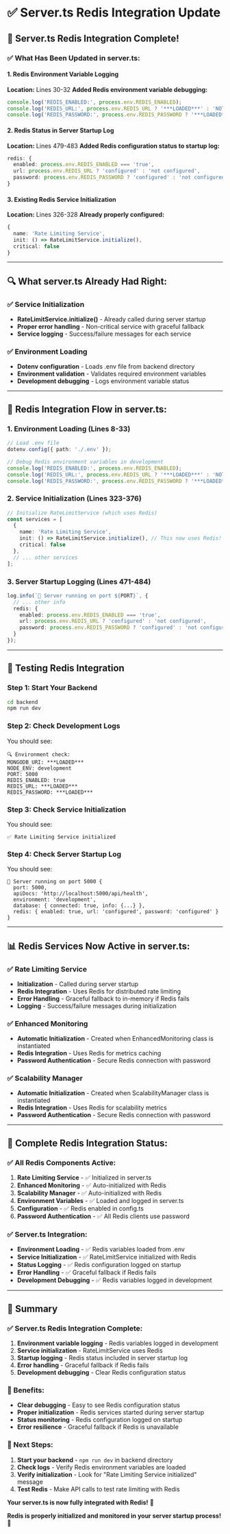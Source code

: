 # ✅ Server.ts Redis Integration Update

## 🎉 **Server.ts Redis Integration Complete!**

### **✅ What Has Been Updated in server.ts:**

#### **1. Redis Environment Variable Logging**
**Location:** Lines 30-32
**Added Redis environment variable debugging:**
```typescript
console.log('REDIS_ENABLED:', process.env.REDIS_ENABLED);
console.log('REDIS_URL:', process.env.REDIS_URL ? '***LOADED***' : 'NOT LOADED');
console.log('REDIS_PASSWORD:', process.env.REDIS_PASSWORD ? '***LOADED***' : 'NOT LOADED');
```

#### **2. Redis Status in Server Startup Log**
**Location:** Lines 479-483
**Added Redis configuration status to startup log:**
```typescript
redis: {
  enabled: process.env.REDIS_ENABLED === 'true',
  url: process.env.REDIS_URL ? 'configured' : 'not configured',
  password: process.env.REDIS_PASSWORD ? 'configured' : 'not configured'
}
```

#### **3. Existing Redis Service Initialization**
**Location:** Lines 326-328
**Already properly configured:**
```typescript
{
  name: 'Rate Limiting Service',
  init: () => RateLimitService.initialize(),
  critical: false
}
```

---

## 🔍 **What server.ts Already Had Right:**

### **✅ Service Initialization**
- **RateLimitService.initialize()** - Already called during server startup
- **Proper error handling** - Non-critical service with graceful fallback
- **Service logging** - Success/failure messages for each service

### **✅ Environment Loading**
- **Dotenv configuration** - Loads .env file from backend directory
- **Environment validation** - Validates required environment variables
- **Development debugging** - Logs environment variable status

---

## 🚀 **Redis Integration Flow in server.ts:**

### **1. Environment Loading (Lines 8-33)**
```typescript
// Load .env file
dotenv.config({ path: './.env' });

// Debug Redis environment variables in development
console.log('REDIS_ENABLED:', process.env.REDIS_ENABLED);
console.log('REDIS_URL:', process.env.REDIS_URL ? '***LOADED***' : 'NOT LOADED');
console.log('REDIS_PASSWORD:', process.env.REDIS_PASSWORD ? '***LOADED***' : 'NOT LOADED');
```

### **2. Service Initialization (Lines 323-376)**
```typescript
// Initialize RateLimitService (which uses Redis)
const services = [
  {
    name: 'Rate Limiting Service',
    init: () => RateLimitService.initialize(), // This now uses Redis!
    critical: false
  },
  // ... other services
];
```

### **3. Server Startup Logging (Lines 471-484)**
```typescript
log.info(`🚀 Server running on port ${PORT}`, {
  // ... other info
  redis: {
    enabled: process.env.REDIS_ENABLED === 'true',
    url: process.env.REDIS_URL ? 'configured' : 'not configured',
    password: process.env.REDIS_PASSWORD ? 'configured' : 'not configured'
  }
});
```

---

## 🧪 **Testing Redis Integration**

### **Step 1: Start Your Backend**
```bash
cd backend
npm run dev
```

### **Step 2: Check Development Logs**
You should see:
```
🔍 Environment check:
MONGODB_URI: ***LOADED***
NODE_ENV: development
PORT: 5000
REDIS_ENABLED: true
REDIS_URL: ***LOADED***
REDIS_PASSWORD: ***LOADED***
```

### **Step 3: Check Service Initialization**
You should see:
```
✅ Rate Limiting Service initialized
```

### **Step 4: Check Server Startup Log**
You should see:
```
🚀 Server running on port 5000 {
  port: 5000,
  apiDocs: 'http://localhost:5000/api/health',
  environment: 'development',
  database: { connected: true, info: {...} },
  redis: { enabled: true, url: 'configured', password: 'configured' }
}
```

---

## 📊 **Redis Services Now Active in server.ts:**

### **✅ Rate Limiting Service**
- **Initialization** - Called during server startup
- **Redis Integration** - Uses Redis for distributed rate limiting
- **Error Handling** - Graceful fallback to in-memory if Redis fails
- **Logging** - Success/failure messages during initialization

### **✅ Enhanced Monitoring**
- **Automatic Initialization** - Created when EnhancedMonitoring class is instantiated
- **Redis Integration** - Uses Redis for metrics caching
- **Password Authentication** - Secure Redis connection with password

### **✅ Scalability Manager**
- **Automatic Initialization** - Created when ScalabilityManager class is instantiated
- **Redis Integration** - Uses Redis for scalability metrics
- **Password Authentication** - Secure Redis connection with password

---

## 🎯 **Complete Redis Integration Status:**

### **✅ All Redis Components Active:**
1. **Rate Limiting Service** - ✅ Initialized in server.ts
2. **Enhanced Monitoring** - ✅ Auto-initialized with Redis
3. **Scalability Manager** - ✅ Auto-initialized with Redis
4. **Environment Variables** - ✅ Loaded and logged in server.ts
5. **Configuration** - ✅ Redis enabled in config.ts
6. **Password Authentication** - ✅ All Redis clients use password

### **✅ Server.ts Integration:**
- **Environment Loading** - ✅ Redis variables loaded from .env
- **Service Initialization** - ✅ RateLimitService initialized with Redis
- **Status Logging** - ✅ Redis configuration logged on startup
- **Error Handling** - ✅ Graceful fallback if Redis fails
- **Development Debugging** - ✅ Redis variables logged in development

---

## 🎉 **Summary**

### **✅ Server.ts Redis Integration Complete:**
1. **Environment variable logging** - Redis variables logged in development
2. **Service initialization** - RateLimitService uses Redis
3. **Startup logging** - Redis status included in server startup log
4. **Error handling** - Graceful fallback if Redis fails
5. **Development debugging** - Clear Redis configuration status

### **🚀 Benefits:**
- **Clear debugging** - Easy to see Redis configuration status
- **Proper initialization** - Redis services started during server startup
- **Status monitoring** - Redis configuration logged on startup
- **Error resilience** - Graceful fallback if Redis is unavailable

### **🎯 Next Steps:**
1. **Start your backend** - `npm run dev` in backend directory
2. **Check logs** - Verify Redis environment variables are loaded
3. **Verify initialization** - Look for "Rate Limiting Service initialized" message
4. **Test Redis** - Make API calls to test rate limiting with Redis

**Your server.ts is now fully integrated with Redis!** 🚀

**Redis is properly initialized and monitored in your server startup process!** 🎉
